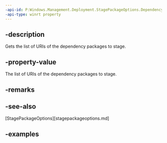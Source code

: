 ```yaml
---
-api-id: P:Windows.Management.Deployment.StagePackageOptions.DependencyPackageUris
-api-type: winrt property
---
```


## -description

Gets the list of URIs of the dependency packages to stage.

## -property-value

The list of URIs of the dependency packages to stage.

## -remarks

## -see-also

[StagePackageOptions][stagepackageoptions.md]

## -examples

